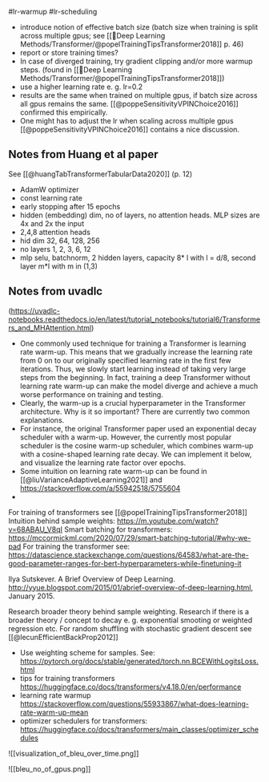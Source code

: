 #lr-warmup #lr-scheduling 

- introduce notion of effective batch size (batch size when training is split across multiple gpus; see [[🧠Deep Learning Methods/Transformer/@popelTrainingTipsTransformer2018]] p. 46)
- report or store training times?
- In case of diverged training, try gradient clipping and/or more warmup steps. (found in [[🧠Deep Learning Methods/Transformer/@popelTrainingTipsTransformer2018]])
- use a higher learning rate e. g. lr=0.2
- results are the same when trained on multiple gpus, if batch size across all gpus remains the same. [[@poppeSensitivityVPINChoice2016]] confirmed this empirically.
- One might has to adjust the lr when scaling across multiple gpus [[@poppeSensitivityVPINChoice2016]] contains a nice discussion.

## Notes from Huang et al paper
See [[@huangTabTransformerTabularData2020]] (p. 12)
- AdamW optimizer
- const learning rate
- early stopping after 15 epochs
- hidden (embedding) dim, no of layers, no attention heads. MLP sizes are 4x and 2x the input
- 2,4,8 attention heads
- hid dim 32, 64, 128, 256
- no layers 1, 2, 3, 6, 12
- mlp selu, batchnorm, 2 hidden layers, capacity 8* l with l = d/8, second layer m*l with m in (1,3)

## Notes from uvadlc
(https://uvadlc-notebooks.readthedocs.io/en/latest/tutorial_notebooks/tutorial6/Transformers_and_MHAttention.html)

- One commonly used technique for training a Transformer is learning rate warm-up. This means that we gradually increase the learning rate from 0 on to our originally specified learning rate in the first few iterations. Thus, we slowly start learning instead of taking very large steps from the beginning. In fact, training a deep Transformer without learning rate warm-up can make the model diverge and achieve a much worse performance on training and testing.
- Clearly, the warm-up is a crucial hyperparameter in the Transformer architecture. Why is it so important? There are currently two common explanations.
- For instance, the original Transformer paper used an exponential decay scheduler with a warm-up. However, the currently most popular scheduler is the cosine warm-up scheduler, which combines warm-up with a cosine-shaped learning rate decay. We can implement it below, and visualize the learning rate factor over epochs.
- Some intuition on learning rate warm-up can be found in [[@liuVarianceAdaptiveLearning2021]] and https://stackoverflow.com/a/55942518/5755604
- 




For training of transformers see [[@popelTrainingTipsTransformer2018]]
Intuition behind sample weights: https://m.youtube.com/watch?v=68ABAU_V8qI
Smart batching for transformers: https://mccormickml.com/2020/07/29/smart-batching-tutorial/#why-we-pad
For training the transformer see: https://datascience.stackexchange.com/questions/64583/what-are-the-good-parameter-ranges-for-bert-hyperparameters-while-finetuning-it


Ilya Sutskever. A Brief Overview of Deep Learning. http://yyue.blogspot.com/2015/01/abrief-overview-of-deep-learning.html, January 2015.

Research broader theory behind sample weighting. Research if there is a broader theory / concept to decay e. g. exponential smooting or weighted regression etc.
For random shuffling with stochastic gradient descent see [[@lecunEfficientBackProp2012]]

- Use weighting scheme for samples. See: https://pytorch.org/docs/stable/generated/torch.nn.BCEWithLogitsLoss.html
- tips for training transformers https://huggingface.co/docs/transformers/v4.18.0/en/performance
- learning rate warmup https://stackoverflow.com/questions/55933867/what-does-learning-rate-warm-up-mean
- optimizer schedulers for transformers: https://huggingface.co/docs/transformers/main_classes/optimizer_schedules


![[visualization_of_bleu_over_time.png]]

![[bleu_no_of_gpus.png]]
